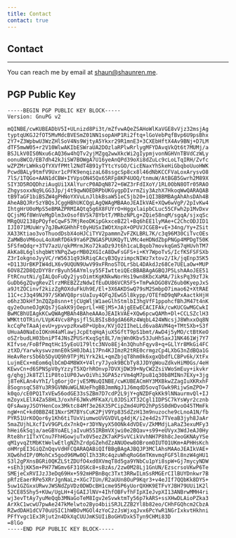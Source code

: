 ```yaml
---
title: Contact
contact: true
---
```


Contact
-------
-------

You can reach me by email at [shaun@shaunren.me](mailto:shaun@shaunren.me).

PGP Public Key
--------------

    -----BEGIN PGP PUBLIC KEY BLOCK-----
    Version: GnuPG v2
    
    mQINBE/cwKUBEADbV5I+ULnizd8Pi3t/mZfvwAQeZSAHoWlKaVGE8vVjz32msjAg
    typtqUKGJ2fOT5MvMdcBVESmZ01NN1sopAHP1Ri2ftq+lGoVebPqfBvp6U9psBhx
    2Y7+Z3WpbwU3WzZHlSoV4Ns9WjtyA5Ykxr29R1mnE3+3CXEbHftX4Av9BNj+D7LM
    dTF5mwW05+r2V10WlwAKIbESWraUA2DOzlaRPlwRrlygMFYDAvqVkQt6t7MUMj/a
    BSJLkV0IS0Nxu6cAQ36w4hQTv2yjMZgq2wwXkcWi2gIypmjvonNGHVnTBVdCzWLy
    oonu8WCO/EB7dh42kJiSW7BOWgA7U16yeAnQPd39oXi8dZuLc9cLoLTqIRH/Zvfc
    wZPZMrLWHksQfYXVfPMtl2NdT4B91yTYtcYsGO/CicENaxYhSkeHiGbqboUuoHWK
    PcwdBALy9tmfV9Uxr1cPFK9enqizaL68ssgcSp8cx8l46dNbKCCFVaLoxArysvO8
    7lS/1TQGo+AAN1dCBW+IYVpsON45Qx65RFp8KP4UOQ/tnmuW/AtBGB5Gwrh2M89X
    SIY3D5ROQDhziAugUi1XAlYurcP0ADqN872+6WZ3rFdIXoY/1RL0ObN8OTr05RAO
    ZhgysoxxNq9LGG3Jp/j4t9qwNOEDRPbUKGygpDIvrmZiy3AzhX7HkoqWwQARAQAB
    tB9TaGF1biBSZW4gPHNoYXVuLnJlbkBsaW51eC5jb20+iQI3BBMBAgAhAhsDAh4B
    AheABQJRr5zYBQsJCggHBhUKCQgLAgQWAgMBAAoJEAIkVAE+XQw6wVgP/2pIvKw4
    IhtgHrU0oMpS5eBMAZPRMIAQtq5g6X8FUYrO+HggxlaipbCLuc55CFwh2p1MvDxv
    QCjsMGf8WnVeMgDlm3xOsof8VSk7BYbtT/MRbzNPLg+ZQie58nqM/sgqA/sjxqSc
    MRgQU2138pPQyfeCqwF57MjReoDKipGkxceBZ2l+Bq6hEE1lyMAe+C2ChcODJID1
    IJI071MUuWry7gJBwKGHhhFt0yHUSxIWOtXnpX+OPUVJCGEB+vE+34ng/Yy+ZSit
    XA33Ktiao3voThuodDsbX4oHJCiTYV2pammnZvFZKLBRL7K/c3q96M30CiTvcOEs
    ZaMWBoVM6ouL4oXmRfD6k9Ya6PZNGASPUUKQyTLVMc4eHDNdZbpPNGp4MPDgT50K
    5FSfmQdqr+3TV7azU/qkPMrmJKo72kaDz9Jt6h1caLBqob7movkqGmS7qHUvhTM7
    AkKa8L6glshqbWtYNPqZwprMB02XGIcA8DwFsGFS+i+KY7WpoTvS/IcfKSFSFSXb
    Z3rIokgnoJyyVC/rW5631q93kRiqCAcyB3QyzimpcNIWz7xtov2/Ik/jqEnp3SK5
    +D113UrBKPIW4dLX6v9UQUN9UwV99xFRnoSTOLrSbL4DAkdJz68Ce7UELaOw+MUP
    6OV8Z2D8QzDYY8rrByuh56AYmlsy55FIwtteiQEcBBABAgAGBQJP5LshAAoJEE51
    FtRCnutNi/gIALQoFuQy2jysOimtKgKNkwNorHs19wn8KbcXaMA/7iksPq39zTJk
    GuDb6gZQvgRevZlrzMREBZZzNdwIfEuDU86VCR5F5+TmPwkDGO8VZ6ub0KyepJxS
    a9JtZOCinvf2kizZgROXduFkUh9E/El+3X6AKDSwQ79sM2SmbpO7imao62+XtRAE
    11C+cJ3q49NJ97/SKWVQ8prsUaIuy4QFqJEwG5l8kypp/OTEfmD9qNPxAactkHjH
    o6hz3DkHf3nZQZp8snn+tjCUgWljW1aeGlhStmlbI3hgVfF1ppohcfBhJM47t4nK
    qy2eOuneOJgKQs7jGakK9jOeprLl+HEjMS+JAjgEEwECACIFAk/cwKUCGwMGCwkI
    BwMCBhUIAgkKCwQWAgMBAh4BAheAAAoJEAIkVAE+XQw6pcwQAMh+Dl+CCLSZclH3
    WMKttOTRin/LVpK4Vcv8Pgsjfl5LBSIsBdgdA66Rz4WqbL424WNcsjJ8WhxxOq8N
    kcCqPeTAaAjevU+ypvvpzRxw8P+Upbx/KVjO2IIheLLd6va8AVM4q+TMt5Xb+S3f
    UHuaA0NaEoIOKnH4aMlawjJcpEtqHqAjuX5GftT9pS1bmt/AwD4j5yMO/ctBtKeO
    oSZrbudLH03bniPT4JNsZPUSrKxqSgt8L7/mjWn0Kbv53JuHhSaxJ1NK461Wj7Y7
    KIfvse/FoBfPmqtHc15yEoU179ltc3NVo8Ej4n3QhuhFqyv8+q+GLlYr8MkGi4FC
    ztXD/YarwkyswvzmnE0kSH0JbAi17Pn4KJImzR2tRE0crmgzCp4LXbG3nZdBQa1G
    HeAvRers5b6b5DyUQ9h9TPjMiYrk2kL+qmZbjqT8hm0k6xgxQbdfLCBPv6k/XtFx
    LujmECx+mEom6qlbCmD4M8WX+V4lry7Jyok9BCbTy8JJDYgWouZdkvHiM0Gs/4eH
    KEwvCn+d6SPNSpV0yYzzyT5XQrhROnvp7DVXjDW39+NyCW2ZsiVWoSmEuy+ikvkr
    g/qhgjJk8TZlIiP8to1UP0JwvOiVhi3GPA5zrVm4qM7pu81q30b8MINn7EXy+3jg
    j8TeKLAn4vYhI/lg6orjOrjvE5MNuQINBE/cwKUBEACmHY3MXBkwZZagIuXKRxhF
    8SognsqC58Yu3R9GVNNuWGLNUeFhgBBJmmNgJ1J6mqdD5ovqTGwk9RijwSmZPO+7
    k0qo/cE0PQ1TxVEw56odGE33sSZBm7D7cdP2L9jY+gNZDFqkKk9lNNaurmvQl+IJ
    mZoyxLElX4Za58HL3/oxhF6JWkvMFKaX/L0JDSiXT32Cgl1IDPSC7kYsWyr2cznb
    QFsAwayJSOYHenCox3Mktc84Mf3e26X35PCipZmd4UPD2hPpSS0dHDvoO45TMmFk
    ngW+nC+kd0BBZ4E1NxrSM7BYsCuK2PjV9Yp83SdZzH13m9nuzoche9cLnoA1N/fb
    PYR51UrKOQor6y1Kh6tiTUxViumwoUVGVDVLg4djK/i2e4d2s7TVeaB3jyh8JaAr
    5maZUjhLXcfIvV9GPLdx7nkQ+r3DYNyyX50ONk4dVDEv/ZkMMdjLaRaZ3exuMFy3
    hHei6kSqja/aeGBYoAELjaIvuH55IRBmVXjwi0e2BQav+s99+eUVyx3WdJeAJ0Hy
    Rte8hr1ITxYCnu7FhHGowjuTx0V5ezZK7aKPSvVCikVvhNH7P8h8cJeoGKNAyYSe
    qM1yvqZtMbKtWelwEtlgNZhZrdpGZehdZzANUOew8OBromOIUTO1UKm+APHHsKch
    oHMrpEI3GiQZnQqvVdHFCQARAQABiQIfBBgBAgAJBQJP3MClAhsMAAoJEAIkVAE+
    XQw6hdIP/0MohCx5god96Mw0QlIh33Rc4qzuWhqRoG6mTKmvmqFGF5l8nzW4gHU1
    S3l2gPXnsBGRi0QKZLStZDUfO4xd0XVmqT8d5ga9YNbCu1pYi8spW+Gj7mycyNDW
    +sEh3jKK5m+PH77WGmv6F31OSKc8+sBzAs/2zw0M28Lj1GnUN/EzscrsoVKwP6Te
    SMEjeCxRVIJzJ3eDq69Hx+592mHPBnBqc3Txt3RRwILmSsRMGErCIlBUYDnkwr7B
    pRfzEaerRPe5XRrJgnNaLz+XGc7IUn/R2aUUn8OuP9Kqr3+v4eJIf7QQbKk8DYS+
    5uw1GZGxxURwvJWSNdZpVDz0DWDcBH1cme95P6yUorQXHK9ETFvYJBH79UUi1K2l
    52CE85Shy5+KUw/UgLH+4jGAIJlNV+4IhfOBFvfhFIpXIeJvpXI13ANBrwMMH4ri
    wj3evTtAy7yuMeQqb3MNaGoTeM8Igv2eSvwktmTy56p7kARS+ssXHwDLAioPZka3
    ArXkC1wcwU7pwAe247kMelwto2Byo4biiSRJLZZB2Yl8b82eo/CHhFGQhcm2CbzA
    RZwdDAH1dCV70uUSIC1hWBOvMGOl4zYoC2zJsWjxqJvx6PcYwR1NGrIxkvtHkhni
    PFfYvgc1Ex3Rjut2n4DkXqCUUJmKSUIiBoGHVDxk5Tyn9CHMi83D
    =8lGo
    -----END PGP PUBLIC KEY BLOCK-----


